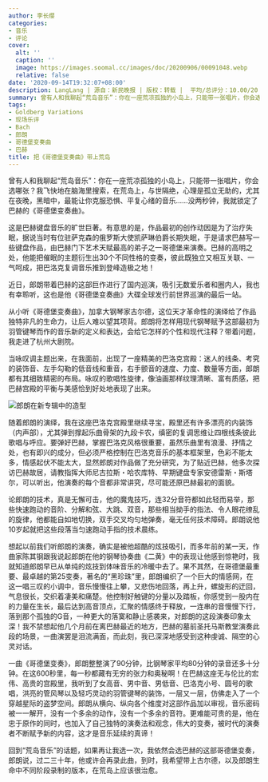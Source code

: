 ```yaml
---
author: 李长缨
categories:
- 音乐
- 评论
cover:
  alt: ''
  caption: ''
  image: https://images.soomal.cc/images/doc/20200906/00091048.webp
  relative: false
date: '2020-09-14T19:32:07+08:00'
description: LangLang | 源自：新民晚报 | 版权：转载 |  平均/总评分：10.00/20
summary: 曾有人和我聊起“荒岛音乐”：你在一座荒凉孤独的小岛上，只能带一张唱片，你会选哪张？我飞快地在脑海里搜索，在荒岛上，与世隔绝，心理是孤立无助的，尤其在夜晚，黑暗中，最能让你克服恐惧、平复心绪的音乐……没两秒钟，我就锁定了巴赫的《哥德堡变奏曲》。
tags:
- Goldberg Variations
- 现场乐评
- Bach
- 郎朗
- 哥德堡变奏曲
- 巴赫
title: 把《哥德堡变奏曲》带上荒岛
---
```


曾有人和我聊起“荒岛音乐”：你在一座荒凉孤独的小岛上，只能带一张唱片，你会选哪张？我飞快地在脑海里搜索，在荒岛上，与世隔绝，心理是孤立无助的，尤其在夜晚，黑暗中，最能让你克服恐惧、平复心绪的音乐……没两秒钟，我就锁定了巴赫的《哥德堡变奏曲》。

这是巴赫键盘音乐的旷世巨著。有意思的是，作品最初的创作动因是为了治疗失眠，据说当时有位驻萨克森的俄罗斯大使凯萨琳伯爵长期失眠，于是请求巴赫写一些键盘作品，由巴赫门下艺术天赋最高的弟子之一哥德堡来演奏。巴赫的高明之处，他能把催眠的主题衍生出30个不同性格的变奏，彼此既独立又相互关联、一气呵成，把巴洛克复调音乐推到登峰造极之地！

近日，郎朗带着巴赫的这部巨作进行了国内巡演，吸引无数爱乐者和圈内人，我也有幸聆听，这也是他《哥德堡变奏曲》大碟全球发行前世界巡演的最后一站。

从小听《哥德堡变奏曲》，加拿大钢琴家古尔德，这位天才革命性的演绎给了作品独特非凡的生命力，让后人难以望其项背。郎朗将怎样用现代钢琴赋予这部最初为羽管键琴而作的音乐新的定义和表达，会给它怎样的个性和现代注释？带着问题，我走进了杭州大剧院。

当咏叹调主题出来，在我面前，出现了一座精美的巴洛克宫殿：迷人的线条、考究的装饰音、左手勾勒的低音线和重音，右手颤音的速度、力度、数量等方面，郎朗都有其细致精密的布局。咏叹的歌唱性旋律，像油画那样纹理清晰、富有质感，把巴赫宫殿的平衡与美感恰到好处地表现了出来。

![郎朗在新专辑中的造型](https://images.soomal.cc/images/doc/20200906/00091048.webp)





随着郎朗的演绎，我在这座巴洛克宫殿里继续寻宝，殿里还有许多漂亮的内装饰（内声部），尤其弹到撑起乐曲骨架的九段卡农，缜密的复调思维让四根线条彼此歌唱与呼应。要弹好巴赫，掌握巴洛克风格很重要，虽然乐曲里有浪漫、抒情之处，也有即兴的成分，但必须严格控制在巴洛克音乐的基本框架里，色彩不能太多，情感起伏不能太大，显然郎朗对作品做了充分研究，为了贴近巴赫，他多次探访巴赫故居，请教指挥大师尼古拉斯・哈农库特、早期键盘专家安德雷斯・斯塔尔，可以听出，他演奏的每个音都非常讲究，尽可能还原巴赫最初的面貌。

论郎朗的技术，真是无懈可击，他的魔鬼技巧，连32分音符都如此轻而易举，那些快速跑动的音阶、分解和弦、大跳、双音，那些相当拗手的指法、令人眼花缭乱的旋律，他都能自如地切换，双手交叉均匀地弹奏，毫无任何技术障碍。郎朗说他10岁起就把这些段落当匀速跑动手指的技术晨练。

想起以前我们听郎朗的演奏，确实是被他超酷的炫技吸引，而多年前的某一天，作曲家陈其钢跟我说起郎朗在他的钢琴协奏曲《二黄》中的表现让他感到惊艳时，我就知道郎朗早已从单纯的炫技到体味音乐的冷暖中去了。果不其然，在哥德堡最重要、最卓越的第25变奏，著名的“黑珍珠”里，郎朗编织了一个巨大的情感网，在这一唱三叹的小调中，音乐慢慢往上攀，又悲伤地回落，再上升，螺旋形的迂回，气息很长，交织着凄美和痛楚。他控制好触键的分量以及踏板，你感觉到一股内在的力量在生长，最后达到高音顶点，汇聚的情感终于释放，一连串的音慢慢下行，落到那个孤独的G音，一种更大的落寞和静止感袭来，对郎朗的这段演奏印象太深！我不禁想起他几个月前在离巴赫最近的地方，巴赫的墓前圣托马斯教堂演奏此段的场景，一曲演罢是泪流满面，而此刻，我已深深地感受到这种虔诚、隔空的心灵对话。

一曲《哥德堡变奏》，郎朗整整演了90分钟，比钢琴家平均80分钟的录音还多十分钟。在这600秒里，每一秒都藏有无穷的张力和奥秘啊！在巴赫这座无与伦比的宏伟、高贵的宫殿里，我听到了女高音、男中音、男低音、巴洛克小号、圆号的歌唱，洪亮的管风琴以及轻巧灵动的羽管键琴的装饰，一层又一层，仿佛走入了一个穿越星际的盗梦空间。郎朗从横向、纵向各个维度对这部作品加以审视，音乐密码被一一解开，没有一个多余的动作，没有一个多余的音符。更难能可贵的是，他在忠于原作的同时，也加入了自己独特的演奏法和观念，伟大的变奏，被时代的演奏者不断赋予新的内容，这才是音乐延续的真谛！

回到“荒岛音乐”的话题，如果再让我选一次，我依然会选巴赫的这部哥德堡变奏，郎朗说，过二三十年，他或许会再录此曲，到时，我希望带上古尔德，以及郎朗生命中不同阶段录制的版本，在荒岛上应该很治愈。